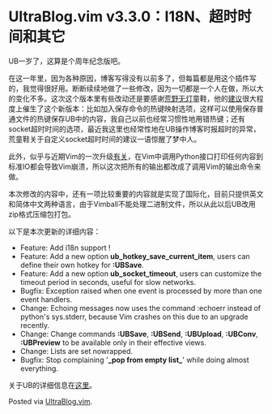 # UltraBlog.vim v3.3.0：I18N、超时时间和其它

<p>UB一岁了，这算是个周年纪念版吧。</p>

<p>在这一年里，因为各种原因，博客写得没有以前多了，但每篇都是用这个插件写的，我觉得很好用。断断续续地做了一些修改，因为一切都是一个人在做，所以大的变化不多。这次这个版本里有些改动还是要感谢<a href="http://ihacklog.com/">荒野无灯</a>童鞋，他的<a href="https://github.com/xbot/UltraBlog.vim/issues/3">建议</a>很大程度上催生了这个新版本：比如加入保存命令的热键映射选项，这样可以使用保存普通文件的热键保存UB中的内容，我自己以前也经常习惯性地用错热键；还有socket超时时间的选项，最近我这里也经常性地在UB操作博客时报超时的异常，荒童鞋关于自定义socket超时时间的建议一语惊醒了梦中人。</p>

<p>此外，似乎与近期Vim的一次升级<a href="http://comments.gmane.org/gmane.editors.vim.devel/34092">有关</a>，在Vim中调用Python接口打印任何内容到标准IO都会导致Vim崩溃，所以这次把所有的输出都改成了调用Vim的输出命令来做。</p>

<p>本次修改的内容中，还有一项比较重要的内容就是实现了国际化，目前只提供英文和简体中文两种语言，由于Vimball不能处理二进制文件，所以从此以后UB改用zip格式压缩包打包。</p>

<p>以下是本次更新的详细内容：</p>

<ul>
<li>Feature: Add i18n support !</li>
<li>Feature: Add a new option <strong>ub_hotkey_save_current_item</strong>, users can define their own hotkey for <strong>:UBSave</strong>.</li>
<li>Feature: Add a new option <strong>ub_socket_timeout</strong>, users can customize the timeout period in seconds, useful for slow networks.</li>
<li>Bugfix:  Exception raised when one event is processed by more than one event handlers.</li>
<li>Change:  Echoing messages now uses the command :echoerr instead of python's sys.stderr, because Vim crashes on this due to an upgrade recently.</li>
<li>Change:  Change commands <strong>:UBSave</strong>, <strong>:UBSend</strong>, <strong>:UBUpload</strong>, <strong>:UBConv</strong>, <strong>:UBPreview</strong> to be available only in their effective views.</li>
<li>Change:  Lists are set nowrapped.</li>
<li>Bugfix:  Stop complaining '<strong>_pop from empty list_</strong>' while doing almost everything.</li>
</ul>

<p>关于UB的详细信息在<a href="http://0x3f.org/?p=1894">这里</a>。</p>

<p>Posted via <a href="http://0x3f.org/?p=1894">UltraBlog.vim</a>.</p>

